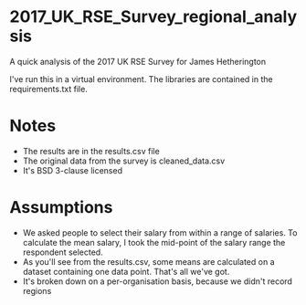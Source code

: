 # 2017_UK_RSE_Survey_regional_analysis
A quick analysis of the 2017 UK RSE Survey for James Hetherington

I've run this in a virtual environment. The libraries are contained in the requirements.txt file.

# Notes 
* The results are in the results.csv file
* The original data from the survey is cleaned_data.csv
* It's BSD 3-clause licensed

# Assumptions
* We asked people to select their salary from within a range of salaries. To calculate the mean salary, I took the mid-point of the salary range the respondent selected.
* As you'll see from the results.csv, some means are calculated on a dataset containing one data point. That's all we've got.
* It's broken down on a per-organisation basis, because we didn't record regions

